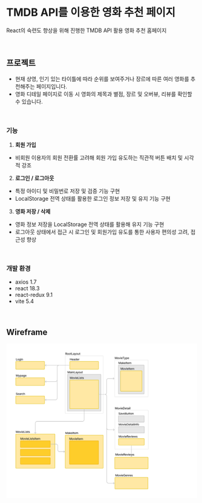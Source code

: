 # TMDB API를 이용한 영화 추천 페이지
React의 숙련도 향상을 위해 진행한 TMDB API 활용 영화 추천 홈페이지

<br/>

## 프로젝트
- 현재 상영, 인기 있는 타이틀에 따라 순위를 보여주거나 장르에 따른 여러 영화를 추천해주는 페이지입니다.
- 영화 디테일 페이지로 이동 시 영화의 제목과 별점, 장르 및 오버뷰, 리뷰를 확인할 수 있습니다.

<br/>

### 기능
1. **회원 가입**
  - 비회원 이용자의 회원 전환률 고려해 회원 가입 유도하는 직관적 버튼 배치 및 시각적 강조
2. **로그인 / 로그아웃**
  - 특정 아이디 및 비밀번로 저장 및 검증 기능 구현
  - LocalStorage 전역 상태를 활용한 로그인 정보 저장 및 유지 기능 구현
3. **영화 저장 / 삭제**
  - 영화 정보 저장을 LocalStorage 전역 상태를 활용해 유지 기능 구현 
  - 로그아웃 상태에서 접근 시 로그인 및 회원가입 유도를 통한 사용자 편의성 고려, 접근성 향상

<br/>

### 개발 환경
* axios 1.7
* react 18.3
* react-redux 9.1
* vite 5.4

<br/>

## Wireframe
  ![wireframe](./public/movie_frame.jpg)

